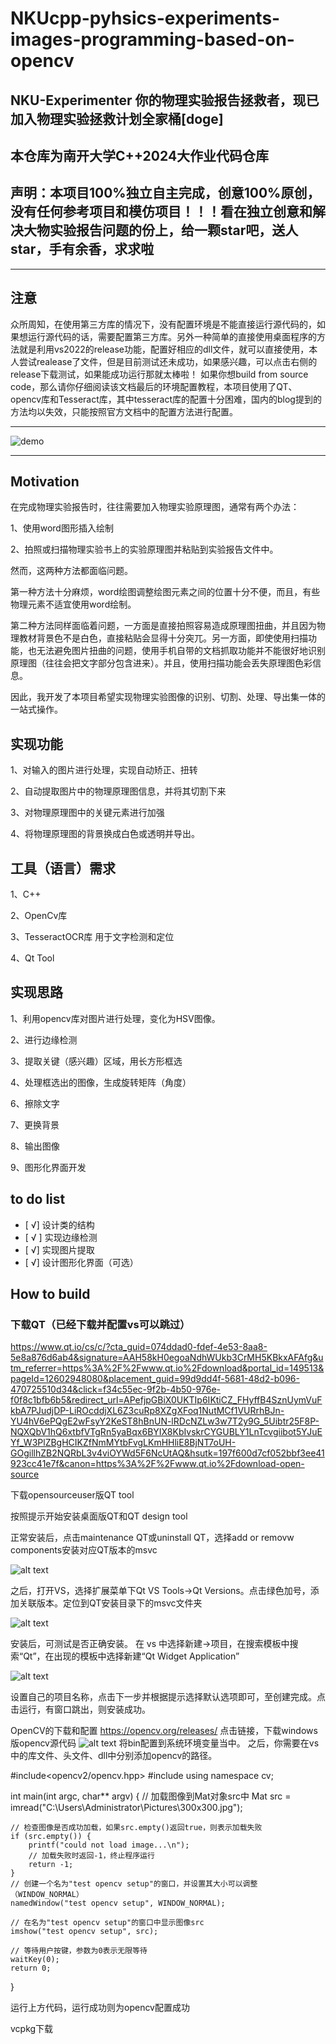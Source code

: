 # NKUcpp-pyhsics-experiments-images-programming-based-on-opencv
## NKU-Experimenter 你的物理实验报告拯救者，现已加入物理实验拯救计划全家桶[doge]
## 本仓库为南开大学C++2024大作业代码仓库
## 声明：本项目100%独立自主完成，创意100%原创，没有任何参考项目和模仿项目！！！看在独立创意和解决大物实验报告问题的份上，给一颗star吧，送人star，手有余香，求求啦
---
## 注意
众所周知，在使用第三方库的情况下，没有配置环境是不能直接运行源代码的，如果想运行源代码的话，需要配置第三方库。另外一种简单的直接使用桌面程序的方法就是利用vs2022的release功能，配置好相应的dll文件，就可以直接使用，本人尝试realease了文件，但是目前测试还未成功，如果感兴趣，可以点击右侧的release下载测试，如果能成功运行那就太棒啦！
如果你想build from source code，那么请你仔细阅读该文档最后的环境配置教程，本项目使用了QT、opencv库和Tesseract库，其中tesseract库的配置十分困难，国内的blog提到的方法均以失效，只能按照官方文档中的配置方法进行配置。

---

![demo](demo.gif)

---
## Motivation
在完成物理实验报告时，往往需要加入物理实验原理图，通常有两个办法：

1、使用word图形插入绘制

2、拍照或扫描物理实验书上的实验原理图并粘贴到实验报告文件中。

然而，这两种方法都面临问题。

第一种方法十分麻烦，word绘图调整绘图元素之间的位置十分不便，而且，有些物理元素不适宜使用word绘制。

第二种方法同样面临着问题，一方面是直接拍照容易造成原理图扭曲，并且因为物理教材背景色不是白色，直接粘贴会显得十分突兀。另一方面，即使使用扫描功能，也无法避免图片扭曲的问题，使用手机自带的文档抓取功能并不能很好地识别原理图（往往会把文字部分包含进来）。并且，使用扫描功能会丢失原理图色彩信息。

因此，我开发了本项目希望实现物理实验图像的识别、切割、处理、导出集一体的一站式操作。
## 实现功能
1、对输入的图片进行处理，实现自动矫正、扭转

2、自动提取图片中的物理原理图信息，并将其切割下来

3、对物理原理图中的关键元素进行加强

4、将物理原理图的背景换成白色或透明并导出。
## 工具（语言）需求
1、C++

2、OpenCv库

3、TesseractOCR库 用于文字检测和定位

4、Qt Tool

## 实现思路
1、利用opencv库对图片进行处理，变化为HSV图像。

2、进行边缘检测

3、提取关键（感兴趣）区域，用长方形框选

4、处理框选出的图像，生成旋转矩阵（角度）

6、擦除文字

7、更换背景

8、输出图像

9、图形化界面开发


## to do list
- [ √] 设计类的结构
- [ √ ] 实现边缘检测
- [  √] 实现图片提取
- [  √] 设计图形化界面（可选）

## How to build
### 下载QT（已经下载并配置vs可以跳过）
https://www.qt.io/cs/c/?cta_guid=074ddad0-fdef-4e53-8aa8-5e8a876d6ab4&signature=AAH58kH0egoaNdhWUkb3CrMH5KBkxAFAfg&utm_referrer=https%3A%2F%2Fwww.qt.io%2Fdownload&portal_id=149513&pageId=12602948080&placement_guid=99d9dd4f-5681-48d2-b096-470725510d34&click=f34c55ec-9f2b-4b50-976e-f0f8c1bfb6b5&redirect_url=APefjpGBiX0UKTIp6IKtiCZ_FHyffB4SznUymVuFkbA7PJudjDP-LiROcddjXL6Z3cuRp8XZgXFoq1NutMCf1VURrhBJn-YU4hV6ePQgE2wFsyY2KeST8hBnUN-lRDcNZLw3w7T2y9G_5Uibtr25F8P-NQXQbV1hQ6xtbfVTgRn5yaBqx6BYIX8KbIvskrCYGUBLY1LnTcvgiibot5YJuEYf_W3PlZBgHCIKZfNmMYtbFvgLKmHHliE8BjNT7oUH-GOgillhZB2NQRbL3v4viOYWd5F6NcUtAQ&hsutk=197f600d7cf052bbf3ee41923cc41e7f&canon=https%3A%2F%2Fwww.qt.io%2Fdownload-open-source 

下载opensourceuser版QT tool

按照提示开始安装桌面版QT和QT design tool

正常安装后，点击maintenance QT或uninstall QT，选择add or removw components安装对应QT版本的msvc

![alt text](image.png)

之后，打开VS，选择扩展菜单下Qt VS Tools->Qt Versions。点击绿色加号，添加关联版本。定位到QT安装目录下的msvc文件夹

![alt text](image-1.png)

安装后，可测试是否正确安装。
在 vs 中选择新建->项目，在搜索模板中搜索“Qt”，在出现的模板中选择新建“Qt Widget
Application”

![alt text](image-2.png)

设置自己的项目名称，点击下一步并根据提示选择默认选项即可，至创建完成。点击运行，有窗口跳出，则安装成功。

OpenCV的下载和配置
https://opencv.org/releases/
点击链接，下载windows版opencv源代码
![alt text](image-3.png)
将bin配置到系统环境变量当中。
之后，你需要在vs中的库文件、头文件、dll中分别添加opencv的路径。

#include<opencv2/opencv.hpp>
#include<iostream>
using namespace cv;

int main(int argc, char** argv) {
	// 加载图像到Mat对象src中
	Mat src = imread("C:\\Users\\Administrator\\Pictures\\300x300.jpg");

	// 检查图像是否成功加载，如果src.empty()返回true，则表示加载失败
	if (src.empty()) {
		printf("could not load image...\n");
		// 加载失败时返回-1，终止程序运行
		return -1;
	}
	// 创建一个名为"test opencv setup"的窗口，并设置其大小可以调整（WINDOW_NORMAL）
	namedWindow("test opencv setup", WINDOW_NORMAL);

	// 在名为"test opencv setup"的窗口中显示图像src
	imshow("test opencv setup", src);

	// 等待用户按键，参数为0表示无限等待
	waitKey(0);
	return 0;
}

运行上方代码，运行成功则为opencv配置成功

vcpkg下载
